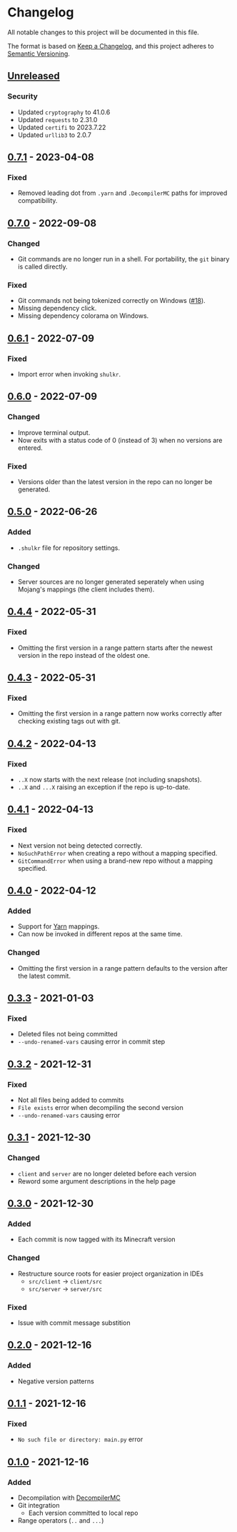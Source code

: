 # Changelog
All notable changes to this project will be documented in this file.

The format is based on [Keep a Changelog](https://keepachangelog.com/en/1.0.0/),
and this project adheres to [Semantic Versioning](https://semver.org/spec/v2.0.0.html).

## [Unreleased]
### Security
- Updated `cryptography` to 41.0.6
- Updated `requests` to 2.31.0
- Updated `certifi` to 2023.7.22
- Updated `urllib3` to 2.0.7

## [0.7.1] - 2023-04-08
### Fixed
- Removed leading dot from `.yarn` and `.DecompilerMC` paths for improved compatibility.

## [0.7.0] - 2022-09-08
### Changed
- Git commands are no longer run in a shell. For portability, the `git` binary is called directly.

### Fixed
- Git commands not being tokenized correctly on Windows ([#18](https://github.com/clabe45/shulkr/issues/18)).
- Missing dependency click.
- Missing dependency colorama on Windows.

## [0.6.1] - 2022-07-09
### Fixed
- Import error when invoking `shulkr`.

## [0.6.0] - 2022-07-09
### Changed
- Improve terminal output.
- Now exits with a status code of 0 (instead of 3) when no versions are entered.

### Fixed
- Versions older than the latest version in the repo can no longer be generated.

## [0.5.0] - 2022-06-26
### Added
- `.shulkr` file for repository settings.

### Changed
- Server sources are no longer generated seperately when using Mojang's mappings (the client includes them).

## [0.4.4] - 2022-05-31
### Fixed
- Omitting the first version in a range pattern starts after the newest version in the repo instead of the oldest one.

## [0.4.3] - 2022-05-31
### Fixed
- Omitting the first version in a range pattern now works correctly after checking existing tags out with git.

## [0.4.2] - 2022-04-13
### Fixed
- `..X` now starts with the next release (not including snapshots).
- `..X` and `...X` raising an exception if the repo is up-to-date.

## [0.4.1] - 2022-04-13
### Fixed
- Next version not being detected correctly.
- `NoSuchPathError` when creating a repo without a mapping specified.
- `GitCommandError` when using a brand-new repo without a mapping specified.

## [0.4.0] - 2022-04-12
### Added
- Support for [Yarn](https://github.com/FabricMC/yarn) mappings.
- Can now be invoked in different repos at the same time.

### Changed
- Omitting the first version in a range pattern defaults to the version after the latest commit.

## [0.3.3] - 2021-01-03
### Fixed
- Deleted files not being committed
- `--undo-renamed-vars` causing error in commit step

## [0.3.2] - 2021-12-31
### Fixed
- Not all files being added to commits
- `File exists` error when decompiling the second version
- `--undo-renamed-vars` causing error

## [0.3.1] - 2021-12-30
### Changed
- `client` and `server` are no longer deleted before each version
- Reword some argument descriptions in the help page

## [0.3.0] - 2021-12-30
### Added
- Each commit is now tagged with its Minecraft version

### Changed
- Restructure source roots for easier project organization in IDEs
  - `src/client` &rarr; `client/src`
  - `src/server` &rarr; `server/src`

### Fixed
- Issue with commit message substition

## [0.2.0] - 2021-12-16
### Added
- Negative version patterns

## [0.1.1] - 2021-12-16
### Fixed
- `No such file or directory: main.py` error

## [0.1.0] - 2021-12-16
### Added
- Decompilation with [DecompilerMC]
- Git integration
  - Each version committed to local repo
- Range operators (`..` and `...`)

[Unreleased]: https://github.com/clabe45/shulkr/compare/v0.7.1...HEAD
[0.7.1]: https://github.com/clabe45/shulkr/compare/v0.7.0...v0.7.1
[0.7.0]: https://github.com/clabe45/shulkr/compare/v0.6.1...v0.7.0
[0.6.1]: https://github.com/clabe45/shulkr/compare/v0.6.0...v0.6.1
[0.6.0]: https://github.com/clabe45/shulkr/compare/v0.5.0...v0.6.0
[0.5.0]: https://github.com/clabe45/shulkr/compare/v0.4.4...v0.5.0
[0.4.4]: https://github.com/clabe45/shulkr/compare/v0.4.3...v0.4.4
[0.4.3]: https://github.com/clabe45/shulkr/compare/v0.4.2...v0.4.3
[0.4.2]: https://github.com/clabe45/shulkr/compare/v0.4.1...v0.4.2
[0.4.1]: https://github.com/clabe45/shulkr/compare/v0.4.0...v0.4.1
[0.4.0]: https://github.com/clabe45/shulkr/compare/v0.3.3...v0.4.0
[0.3.3]: https://github.com/clabe45/shulkr/compare/v0.3.2...v0.3.3
[0.3.2]: https://github.com/clabe45/shulkr/compare/v0.3.1...v0.3.2
[0.3.1]: https://github.com/clabe45/shulkr/compare/v0.3.0...v0.3.1
[0.3.0]: https://github.com/clabe45/shulkr/compare/v0.2.0...v0.3.0
[0.2.0]: https://github.com/clabe45/shulkr/compare/v0.1.1...v0.2.0
[0.1.1]: https://github.com/clabe45/shulkr/compare/v0.1.0...v0.1.1
[0.1.0]: https://github.com/clabe45/shulkr/releases/tag/v0.1.0

[DecompilerMC]: https://github.com/hube12/DecompilerMC
